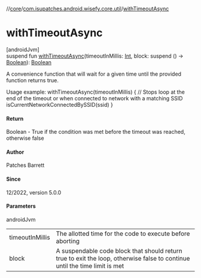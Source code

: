 //[core](../../index.md)/[com.isupatches.android.wisefy.core.util](index.md)/[withTimeoutAsync](with-timeout-async.md)

# withTimeoutAsync

[androidJvm]\
suspend fun [withTimeoutAsync](with-timeout-async.md)(timeoutInMillis: [Int](https://kotlinlang.org/api/latest/jvm/stdlib/kotlin/-int/index.html), block: suspend () -&gt; [Boolean](https://kotlinlang.org/api/latest/jvm/stdlib/kotlin/-boolean/index.html)): [Boolean](https://kotlinlang.org/api/latest/jvm/stdlib/kotlin/-boolean/index.html)

A convenience function that will wait for a given time until the provided function returns true.

Usage example: withTimeoutAsync(timeoutInMillis) {     // Stops loop at the end of the timeout or when connected to network with a matching SSID     isCurrentNetworkConnectedBySSID(ssid) }

#### Return

Boolean - True if the condition was met before the timeout was reached, otherwise false

#### Author

Patches Barrett

#### Since

12/2022, version 5.0.0

#### Parameters

androidJvm

| | |
|---|---|
| timeoutInMillis | The allotted time for the code to execute before aborting |
| block | A suspendable code block that should return true to exit the loop, otherwise false to continue until the time limit is met |
